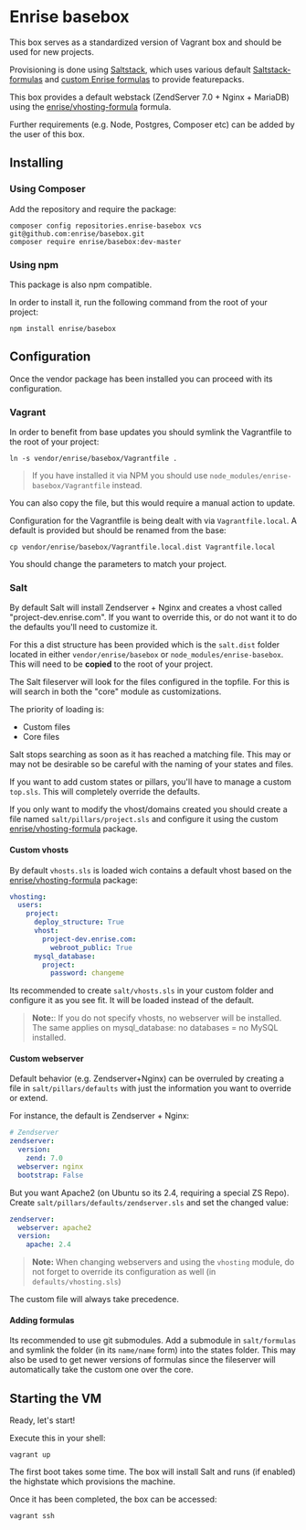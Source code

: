 # Enrise basebox
This box serves as a standardized version of Vagrant box and should be used for new projects.

Provisioning is done using [Saltstack](http://saltstack.org), which uses various default [Saltstack-formulas](https://github.com/saltstack-formulas) and [custom Enrise formulas](https://github.com/enrise/?query=formula) to provide featurepacks.

This box provides a default webstack (ZendServer 7.0 + Nginx + MariaDB) using the [enrise/vhosting-formula](https://github.com/enrise/vhosting-formula) formula.

Further requirements (e.g. Node, Postgres, Composer etc) can be added by the user of this box.

## Installing
### Using Composer

Add the repository and require the package:
```
composer config repositories.enrise-basebox vcs git@github.com:enrise/basebox.git
composer require enrise/basebox:dev-master
```

### Using npm
This package is also npm compatible.

In order to install it, run the following command from the root of your project:
```
npm install enrise/basebox
```

## Configuration
Once the vendor package has been installed you can proceed with its configuration.

### Vagrant
In order to benefit from base updates you should symlink the Vagrantfile to the root of your project:
```
ln -s vendor/enrise/basebox/Vagrantfile .
```
> If you have installed it via NPM you should use `node_modules/enrise-basebox/Vagrantfile` instead.

You can also copy the file, but this would require a manual action to update.

Configuration for the Vagrantfile is being dealt with via `Vagrantfile.local`.
A default is provided but should be renamed from the base:
```
cp vendor/enrise/basebox/Vagrantfile.local.dist Vagrantfile.local
```
You should change the parameters to match your project.

### Salt
By default Salt will install Zendserver + Nginx and creates a vhost called "project-dev.enrise.com". If you want to override this, or do not want it to do the defaults you'll need to customize it.

For this a dist structure has been provided which is the `salt.dist` folder located in either `vendor/enrise/basebox` or `node_modules/enrise-basebox`.
This will need to be **copied** to the root of your project.

The Salt fileserver will look for the files configured in the topfile. For this is will search in both the "core" module as customizations.

The priority of loading is:
- Custom files
- Core files

Salt stops searching as soon as it has reached a matching file.
This may or may not be desirable so be careful with the naming of your states and files.

If you want to add custom states or pillars, you'll have to manage a custom `top.sls`. This will completely override the defaults.

If you only want to modify the vhost/domains created you should create a file named `salt/pillars/project.sls` and configure it using the custom [enrise/vhosting-formula](https://github.com/enrise/vhosting-formula) package.

#### Custom vhosts
By default `vhosts.sls` is loaded wich contains a default vhost based on the [enrise/vhosting-formula](https://github.com/enrise/vhosting-formula) package:
```yaml
vhosting:
  users:
    project:
      deploy_structure: True
      vhost:
        project-dev.enrise.com:
          webroot_public: True
      mysql_database:
        project:
          password: changeme
```

Its recommended to create `salt/vhosts.sls` in your custom folder and configure it as you see fit. It will be loaded instead of the default.

> **Note:**: If you do not specify vhosts, no webserver will be installed. The same applies on mysql_database: no databases = no MySQL installed.

#### Custom webserver
Default behavior (e.g. Zendserver+Nginx) can be overruled by creating a file in `salt/pillars/defaults` with just the information you want to override or extend.

For instance, the default is Zendserver + Nginx:
```yaml
# Zendserver
zendserver:
  version:
    zend: 7.0
  webserver: nginx
  bootstrap: False
```

But you want Apache2 (on Ubuntu so its 2.4, requiring a special ZS Repo).
Create `salt/pillars/defaults/zendserver.sls` and set the changed value:

```yaml
zendserver:
  webserver: apache2  
  version:
    apache: 2.4
```
> **Note:** When changing webservers and using the `vhosting` module, do not forget to override its configuration as well (in `defaults/vhosting.sls`)

The custom file will always take precedence.

#### Adding formulas
Its recommended to use git submodules.
Add a submodule in `salt/formulas` and symlink the folder (in its `name/name` form) into the states folder. This may also be used to get newer versions of formulas since the fileserver will automatically take the custom one over the core.

## Starting the VM

Ready, let's start!

Execute this in your shell:
```
vagrant up
```

The first boot takes some time.
The box will install Salt and runs (if enabled) the highstate which provisions the machine.

Once it has been completed, the box can be accessed:

```
vagrant ssh
```
